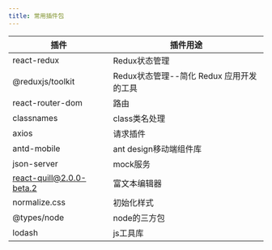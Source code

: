 ```yaml
---
title: 常用插件包
---
```



| 插件               | 插件用途                        |
|------------------|-----------------------------|
| react-redux | Redux状态管理                   |
| @reduxjs/toolkit | Redux状态管理--简化 Redux 应用开发的工具 |
| react-router-dom| 路由                          |
| classnames| class类名处理                   |
| axios| 请求插件                        |
| antd-mobile| ant design移动端组件库            |
| json-server| mock服务                      |
| react-quill@2.0.0-beta.2| 富文本编辑器              |
| normalize.css| 初始化样式             |
|  @types/node| node的三方包             |
|  lodash| js工具库            |

